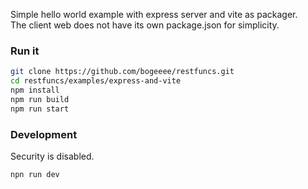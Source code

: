Simple hello world example with express server and vite as packager.  
The client web does not have its own package.json for simplicity.


### Run it
```bash
git clone https://github.com/bogeeee/restfuncs.git
cd restfuncs/examples/express-and-vite
npm install
npm run build
npm run start
```

### Development
Security is disabled.
```bash
npn run dev
```